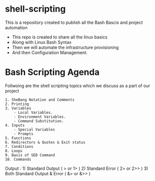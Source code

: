 # shell-scripting

This is a repository created to publish all the Bash Bascis and project automation

*   This repo is created to share all the linux basics 
*   Along with Linux Bash Syntax
*   Then we will automate the infrastructure provisioning
*   And then Configuration Management.


# Bash Scripting Agenda


Follwoing are the shell scripting topics which we discuss as a part of our project

```
1. SheBang Notation and Comments
2. Printing
3. Variables
    - Local Variables.
    - Environment Variables.
    - Command Substitution.
4. Inputs
    - Special Variables
    - Prompts
5. Functions
6. Redirectors & Quotes & Exit status 
7. Conditions
8. Loops
9. Basis of SED Command
10. Commands

```


Output : 
    1) Standard Output ( > or 1> )
    2) Standard Error ( 2> or 2>> ) 
    3) Both Standard Output & Error ( &> or &>> )